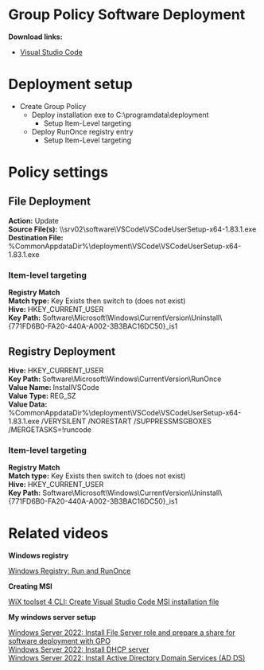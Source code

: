 # Group Policy Software Deployment
<b>Download links:</b> <br /> 
* [Visual Studio Code](https://code.visualstudio.com/Download)

# Deployment setup
* Create Group Policy
    * Deploy installation exe to C:\programdata\deployment
        * Setup Item-Level targeting
    * Deploy RunOnce registry entry
        * Setup Item-Level targeting

# Policy settings
## File Deployment
<b>Action:</b> Update <br />
<b>Source File(s):</b> \\\\srv02\software\VSCode\VSCodeUserSetup-x64-1.83.1.exe <br />
<b>Destination File:</b> %CommonAppdataDir%\deployment\VSCode\VSCodeUserSetup-x64-1.83.1.exe

### Item-level targeting
<b>Registry Match</b><br />
<b>Match type:</b> Key Exists then switch to (does not exist) <br />
<b>Hive:</b> HKEY_CURRENT_USER <br />
<b>Key Path:</b> Software\Microsoft\Windows\CurrentVersion\Uninstall\\{771FD6B0-FA20-440A-A002-3B3BAC16DC50}_is1

## Registry Deployment
<b>Hive:</b> HKEY_CURRENT_USER <br />
<b>Key Path: </b> Software\Microsoft\Windows\CurrentVersion\RunOnce <br />
<b>Value Name: </b> InstallVSCode <br />
<b>Value Type: </b> REG_SZ <br />
<b>Value Data: </b> %CommonAppdataDir%\deployment\VSCode\VSCodeUserSetup-x64-1.83.1.exe /VERYSILENT /NORESTART /SUPPRESSMSGBOXES /MERGETASKS=!runcode

### Item-level targeting
<b>Registry Match</b><br />
<b>Match type:</b> Key Exists then switch to (does not exist) <br />
<b>Hive:</b> HKEY_CURRENT_USER <br />
<b>Key Path:</b> Software\Microsoft\Windows\CurrentVersion\Uninstall\\{771FD6B0-FA20-440A-A002-3B3BAC16DC50}_is1

# Related videos

<b>Windows registry</b>

[Windows Registry: Run and RunOnce](https://youtu.be/zgFzCq5uEPw) <br />

<b>Creating MSI</b>

[WiX toolset 4 CLI: Create Visual Studio Code MSI installation file](https://youtu.be/9hvCl7FJFJw)<br />

<b>My windows server setup</b>

[Windows Server 2022: Install File Server role and prepare a share for software deployment with GPO](https://youtu.be/jEWSdC2qwyA) <br />
[Windows Server 2022: Install DHCP server](https://youtu.be/8n0MD9stQis) <br />
[Windows Server 2022: Install Active Directory Domain Services (AD DS)](https://youtu.be/1cYewbW3Tl0) <br />
